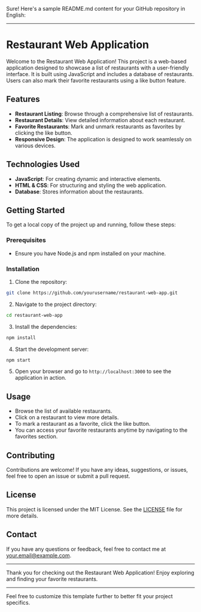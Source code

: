 Sure! Here's a sample README.md content for your GitHub repository in English:

---

# Restaurant Web Application

Welcome to the Restaurant Web Application! This project is a web-based application designed to showcase a list of restaurants with a user-friendly interface. It is built using JavaScript and includes a database of restaurants. Users can also mark their favorite restaurants using a like button feature.

## Features

- **Restaurant Listing**: Browse through a comprehensive list of restaurants.
- **Restaurant Details**: View detailed information about each restaurant.
- **Favorite Restaurants**: Mark and unmark restaurants as favorites by clicking the like button.
- **Responsive Design**: The application is designed to work seamlessly on various devices.

## Technologies Used

- **JavaScript**: For creating dynamic and interactive elements.
- **HTML & CSS**: For structuring and styling the web application.
- **Database**: Stores information about the restaurants.

## Getting Started

To get a local copy of the project up and running, follow these steps:

### Prerequisites

- Ensure you have Node.js and npm installed on your machine.

### Installation

1. Clone the repository:

```bash
git clone https://github.com/yourusername/restaurant-web-app.git
```

2. Navigate to the project directory:

```bash
cd restaurant-web-app
```

3. Install the dependencies:

```bash
npm install
```

4. Start the development server:

```bash
npm start
```

5. Open your browser and go to `http://localhost:3000` to see the application in action.

## Usage

- Browse the list of available restaurants.
- Click on a restaurant to view more details.
- To mark a restaurant as a favorite, click the like button.
- You can access your favorite restaurants anytime by navigating to the favorites section.

## Contributing

Contributions are welcome! If you have any ideas, suggestions, or issues, feel free to open an issue or submit a pull request.

## License

This project is licensed under the MIT License. See the [LICENSE](LICENSE) file for more details.

## Contact

If you have any questions or feedback, feel free to contact me at [your.email@example.com](mailto:your.email@example.com).

---

Thank you for checking out the Restaurant Web Application! Enjoy exploring and finding your favorite restaurants.

---

Feel free to customize this template further to better fit your project specifics.
